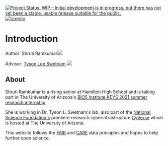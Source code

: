 [![Project Status: WIP – Initial development is in progress, but there has not yet been a stable, usable release suitable for the public.](https://www.repostatus.org/badges/latest/wip.svg)](https://www.repostatus.org/#wip) [![license](https://img.shields.io/badge/license-GPLv3-blue.svg)](https://opensource.org/licenses/GPL-3.0) 


# Introduction

Author: Shruti Ramkumar[![](https://orcid.org/sites/default/files/images/orcid_16x16.png)](https://orcid.org/0000-0003-3985-6298)

Advisor: [Tyson Lee Swetnam](https://tyson-swetnam.github.io/) [![](https://orcid.org/sites/default/files/images/orcid_16x16.png)](http://orcid.org/0000-0002-6639-7181)

## About

Shruti Ramkumar is a rising senior at Hamilton High School and is taking part in The University of Arizona's [BIO5 Institute KEYS 2021 summer research internship](https://www.bio5.org/impact/engaging-students/keys-research-internship-program). 

She is working in Dr. Tyson L. Swetnam's lab, also part of the [National Science Foundation's](https://www.nsf.gov/) premiere research cyberinfrastructure [CyVerse](https://cyverse.org) which is hosted at The University of Arizona. 

This website follows the [FAIR](https://www.go-fair.org/fair-principles/) and [CARE](https://www.gida-global.org/care) data principles and hopes to help further open science. 
